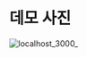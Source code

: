 # 데모 사진

![localhost_3000_](https://user-images.githubusercontent.com/62326659/215858269-0f370d29-f382-4242-b27b-8ac8b7951b74.png)
